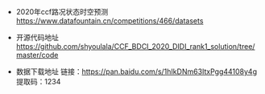 - 2020年ccf路况状态时空预测
https://www.datafountain.cn/competitions/466/datasets

- 开源代码地址
https://github.com/shyoulala/CCF_BDCI_2020_DIDI_rank1_solution/tree/master/code

- 数据下载地址
链接：https://pan.baidu.com/s/1hIkDNm63ItxPgg44108y4g 
提取码：1234
